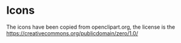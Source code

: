 Icons
=====

The icons have been copied from openclipart.org, the license is the 
https://creativecommons.org/publicdomain/zero/1.0/